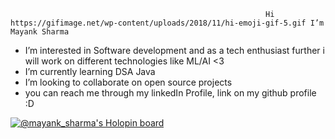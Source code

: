                                                              Hi https://gifimage.net/wp-content/uploads/2018/11/hi-emoji-gif-5.gif I’m Mayank Sharma
- I’m interested in Software development and as a tech enthusiast further i will work on different technologies like ML/AI <3 
- I’m currently learning DSA Java
- I’m looking to collaborate on open source projects 
- you can reach me through my linkedIn Profile, link on my github profile :D

[![@mayank_sharma's Holopin board](https://holopin.me/mayank_sharma)](https://holopin.io/@mayank_sharma)

<!---
Mayank-Sharma17/Mayank-Sharma17 is a ✨ special ✨ repository because its `README.md` (this file) appears on your GitHub profile.
You can click the Preview link to take a look at your changes.
--->

